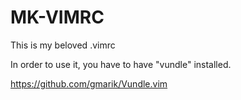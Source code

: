 MK-VIMRC
========

This is my beloved .vimrc

In order to use it, you have to have "vundle" installed. 

https://github.com/gmarik/Vundle.vim

